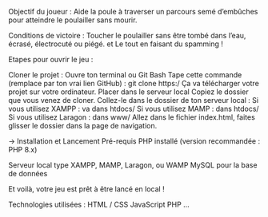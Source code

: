 Objectif du joueur :
Aide la poule à traverser un parcours semé d’embûches pour atteindre le poulailler sans mourir.

Conditions de victoire :
Toucher le poulailler sans être tombé dans l’eau, écrasé, électrocuté ou piégé. et Le tout en faisant du spamming !


Etapes pour ouvrir le jeu : 

Cloner le projet :
Ouvre ton terminal ou Git Bash
Tape cette commande (remplace par ton vrai lien GitHub) : git clone https:/
Ça va télécharger votre projet sur votre ordinateur.
Placer dans le serveur local
Copiez le dossier que vous venez de cloner.
Collez-le dans le dossier de ton serveur local :
Si vous utilisez XAMPP : va dans htdocs/
Si vous utilisez MAMP : dans htdocs/
Si vous utilisez Laragon : dans www/
Allez dans le fichier index.html, faites glisser le dossier dans la page de navigation.

-> Installation et Lancement Pré-requis PHP installé (version recommandée : PHP 8.x)

Serveur local type XAMPP, MAMP, Laragon, ou WAMP MySQL pour la base de données

Et voilà, votre jeu est prêt à être lancé en local !

Technologies utilisées : HTML / CSS JavaScript PHP ...
